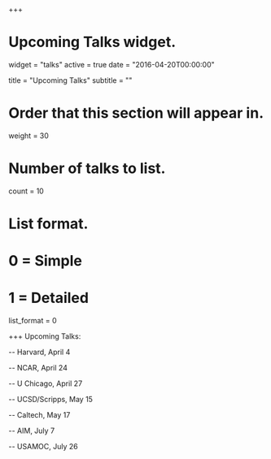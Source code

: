 +++
# Upcoming Talks widget.
widget = "talks"
active = true
date = "2016-04-20T00:00:00"

title = "Upcoming Talks"
subtitle = ""

# Order that this section will appear in.
weight = 30

# Number of talks to list.
count = 10

# List format.
#   0 = Simple
#   1 = Detailed
list_format = 0

+++
Upcoming Talks:

-- Harvard, April 4

-- NCAR, April 24

-- U Chicago, April 27

-- UCSD/Scripps, May 15

-- Caltech, May 17

-- AIM, July 7

-- USAMOC, July 26

